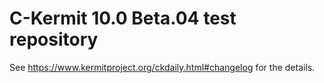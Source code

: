 # C-Kermit 10.0 Beta.04 test repository

See <https://www.kermitproject.org/ckdaily.html#changelog> for the details.
